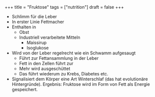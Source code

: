 +++
title = "Fruktose"
tags = ["nutrition"]
draft = false
+++

-   Schlimm für die Leber
-   In erster Linie Fettmacher
-   Enthalten in
    -   Obst
    -   Industriell verarbeitete Mitteln
        -   Maissirup
        -   Isoglukose
-   Wird von der Leber regelrecht wie ein Schwamm aufgesaugt
    -   Führt zur Fettansammlung in der Leber
    -   Fett in den Zellen führt zur
    -   Mehr wird ausgeschüttet
    -   Das führt wiederum zu Krebs, Diabetes etc.
-   Signalisiert dem Körper eine Art Winterschlaf (das hat evolutionäre Hintergründe). Ergebnis: Fruktose wird im Form von Fett als Energie gespeichert.
